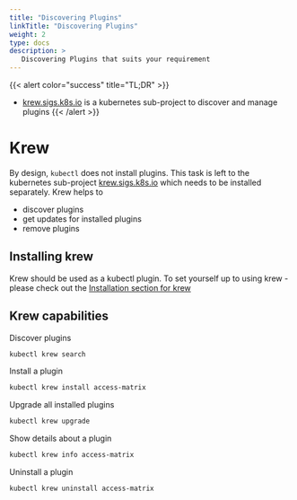 ```yaml
---
title: "Discovering Plugins"
linkTitle: "Discovering Plugins"
weight: 2
type: docs
description: >
   Discovering Plugins that suits your requirement
---
```



{{< alert color="success" title="TL;DR" >}}
- [krew.sigs.k8s.io](https://krew.sigs.k8s.io/docs/user-guide/setup/install/) is a kubernetes sub-project to discover and manage plugins
{{< /alert >}}

# Krew

By design, `kubectl` does not install plugins. This task is left to the kubernetes sub-project
[krew.sigs.k8s.io](https://krew.sigs.k8s.io/docs/user-guide/setup/install/) which needs to be installed separately.
Krew helps to

- discover plugins
- get updates for installed plugins
- remove plugins

## Installing krew

Krew should be used as a kubectl plugin. To set yourself up to using krew - please check out the [Installation section for krew](http://localhost:1313/cli-experimental/installation/krew/)

## Krew capabilities

Discover plugins
```bash
kubectl krew search
```

Install a plugin
```bash
kubectl krew install access-matrix
```

Upgrade all installed plugins
```bash
kubectl krew upgrade
```

Show details about a plugin
```bash
kubectl krew info access-matrix
```

Uninstall a plugin
```bash
kubectl krew uninstall access-matrix
```